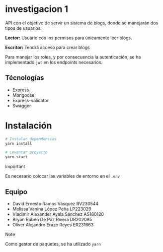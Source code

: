 # investigacion 1

API con el objetivo de servir un sistema de blogs, donde se manejarán dos tipos de usuarios.

**Lector:** Usuario con los permisos para únicamente leer blogs.

**Escritor:** Tendrá acceso para crear blogs

Para manejar los roles, y por consecuencia la autenticación, se ha implementado `jwt` en los endpoints necesarios.

## Técnologías

- Express
- Mongoose
- Express-validator
- Swagger

# Instalación

``` bash
# Instalar dependencias
yarn install

# Levantar proyecto
yarn start
```

> [!IMPORTANT]
> Es necesario colocar las variables de entorno en el `.env`

## Equipo

- David Ernesto Ramos Vásquez RV230544
- Melissa Vanina López Peña LP223029
- Vladimir Alexander Ayala Sánchez AS180120
- Bryan Rubén De Paz Rivera DR202095
- Oliver Alejandro Erazo Reyes ER231663

> [!NOTE]
> Como gestor de paquetes, se ha utilizado `yarn`